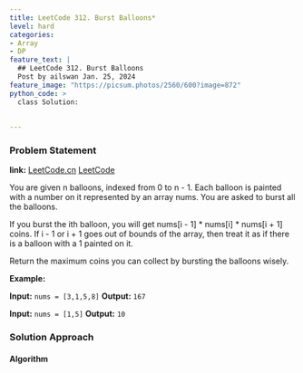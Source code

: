 ```yaml
---
title: LeetCode 312. Burst Balloons*
level: hard
categories:
- Array
- DP
feature_text: |
  ## LeetCode 312. Burst Balloons
  Post by ailswan Jan. 25, 2024
feature_image: "https://picsum.photos/2560/600?image=872"
python_code: >
  class Solution:
      
         
---
```


### Problem Statement
**link:**
[LeetCode.cn](https://leetcode.cn/problems/burst-balloons/)
[LeetCode](https://leetcode.com/problems/burst-balloons/)

You are given n balloons, indexed from 0 to n - 1. Each balloon is painted with a number on it represented by an array nums. You are asked to burst all the balloons.

If you burst the ith balloon, you will get nums[i - 1] * nums[i] * nums[i + 1] coins. If i - 1 or i + 1 goes out of bounds of the array, then treat it as if there is a balloon with a 1 painted on it.

Return the maximum coins you can collect by bursting the balloons wisely.

 
**Example:**

**Input:** `nums = [3,1,5,8]`
**Output:** `167`
 
**Input:** `nums = [1,5]`
**Output:** `10`

### Solution Approach
 

#### Algorithm
 
